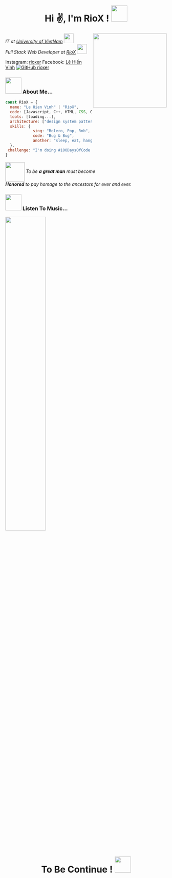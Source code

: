 <h1 align="center"> Hi ✌, I'm RioX ! <img src="https://media.giphy.com/media/mGcNjsfWAjY5AEZNw6/giphy.gif" width="50"></h1>

<img align='right' src="https://media.giphy.com/media/VkJ7okLnPBTy0/giphy.gif" width="230">
<p><em>IT at <a href="https://ou.edu.vn/">University of VietNam</a> <img src="https://media.giphy.com/media/fYSnHlufseco8Fh93Z/giphy.gif" width="30">
</br>
Full Stack Web Developer at <a href="">RioX</a> <img src="https://media.giphy.com/media/WUlplcMpOCEmTGBtBW/giphy.gif" width="30"> 
</em></p>

Instagram: [rioxer](https://www.instagram.com/rioxer.dev/)
Facebook: [Lê Hiển Vinh](https://facebook.com/rioxer.dev)
[![GitHub rioxer](https://img.shields.io/github/followers/thaiane?label=follow&style=social)](https://github.com/rioxer)

### <img src="https://media.giphy.com/media/VgCDAzcKvsR6OM0uWg/giphy.gif" width="50"> About Me...  

```javascript
const RioX = {
  name: "Le Hien Vinh" | "RioX",
  code: [Javascript, C++, HTML, CSS, C#, Python, Java],
  tools: [loading...],
  architecture: ["design system pattern"...],
  skills: {
            sing: "Bolero, Pop, Rnb",
            code: "Bug & Bug",
            another: "sleep, eat, hangout..."
  },
 challenge: "I'm doing #100DaysOfCode Reactjs learning challenge . . ."
}
```

<img align="center" src="https://media.giphy.com/media/11bkg7uuZJRtza/giphy.gif" width="60"> <em>To be <strong>a great man</strong> must become
<br><strong>Honored</strong> to pay homage to the ancestors for ever and ever.</em>

### <img src="https://media.giphy.com/media/VgCDAzcKvsR6OM0uWg/giphy.gif" width="50"> Listen To Music...  

[<img src="https://scontent.fsgn5-8.fna.fbcdn.net/v/t39.30808-6/301848979_1770328433328381_4014243236972620344_n.jpg?_nc_cat=109&ccb=1-7&_nc_sid=09cbfe&_nc_ohc=Afmgv7v9aXAAX9k7hSJ&_nc_ht=scontent.fsgn5-8.fna&oh=00_AfCgIGIV6e9QNlKU72yIOV_z4Dli9zNM5tcU8o5krrmo9Q&oe=6376F52C" width="50%">](https://www.youtube.com/embed/e4Rcb9WKPX0)

<h1 align="center"> To Be Continue ! <img src="https://media.giphy.com/media/mGcNjsfWAjY5AEZNw6/giphy.gif" width="50"> </h1>
